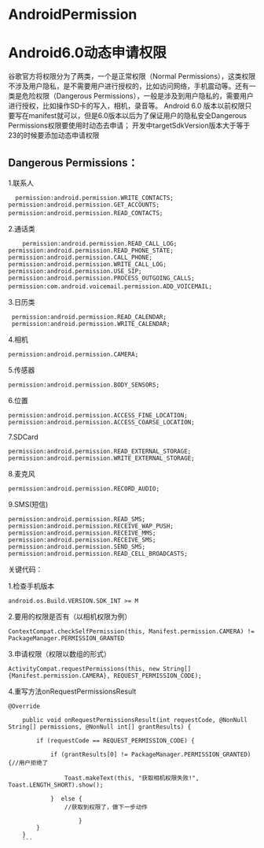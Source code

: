 # AndroidPermission
Android6.0动态申请权限
============================
谷歌官方将权限分为了两类，一个是正常权限（Normal Permissions），这类权限不涉及用户隐私，是不需要用户进行授权的，比如访问网络，手机震动等。还有一类是危险权限（Dangerous Permissions），一般是涉及到用户隐私的，需要用户进行授权，比如操作SD卡的写入，相机，录音等。
Android 6.0 版本以前权限只要写在manifest就可以，但是6.0版本以后为了保证用户的隐私安全Dangerous Permissions权限要使用时动态去申请；
开发中targetSdkVersion版本大于等于23的时候要添加动态申请权限


Dangerous Permissions：
-------------------------
1.联系人

`  permission:android.permission.WRITE_CONTACTS;
     permission:android.permission.GET_ACCOUNTS;  
     permission:android.permission.READ_CONTACTS;`
     
   
2.通话类

`    permission:android.permission.READ_CALL_LOG;
     permission:android.permission.READ_PHONE_STATE;
     permission:android.permission.CALL_PHONE;
     permission:android.permission.WRITE_CALL_LOG;
     permission:android.permission.USE_SIP;
     permission:android.permission.PROCESS_OUTGOING_CALLS;
     permission:com.android.voicemail.permission.ADD_VOICEMAIL;`
     
    
    
3.日历类

     permission:android.permission.READ_CALENDAR;
     permission:android.permission.WRITE_CALENDAR;
    
4.相机

    permission:android.permission.CAMERA;
   
5.传感器

    permission:android.permission.BODY_SENSORS;
  
6.位置

    permission:android.permission.ACCESS_FINE_LOCATION;
    permission:android.permission.ACCESS_COARSE_LOCATION;
 
7.SDCard
 
    permission:android.permission.READ_EXTERNAL_STORAGE;
    permission:android.permission.WRITE_EXTERNAL_STORAGE;
    
8.麦克风

    permission:android.permission.RECORD_AUDIO;
    
9.SMS(短信)

    permission:android.permission.READ_SMS;
    permission:android.permission.RECEIVE_WAP_PUSH;
    permission:android.permission.RECEIVE_MMS;
    permission:android.permission.RECEIVE_SMS;
    permission:android.permission.SEND_SMS;
    permission:android.permission.READ_CELL_BROADCASTS;



关键代码：

1.检查手机版本
```
android.os.Build.VERSION.SDK_INT >= M
```

2.要用的权限是否有（以相机权限为例）

```
ContextCompat.checkSelfPermission(this, Manifest.permission.CAMERA) != PackageManager.PERMISSION_GRANTED
```

3.申请权限（权限以数组的形式）
```
ActivityCompat.requestPermissions(this, new String[]{Manifest.permission.CAMERA}, REQUEST_PERMISSION_CODE);
```

4.重写方法onRequestPermissionsResult

```
@Override

    public void onRequestPermissionsResult(int requestCode, @NonNull String[] permissions, @NonNull int[] grantResults) {
    
        if (requestCode == REQUEST_PERMISSION_CODE) {
        
            if (grantResults[0] != PackageManager.PERMISSION_GRANTED) {//用户拒绝了
            
                Toast.makeText(this, "获取相机权限失败!", Toast.LENGTH_SHORT).show();
                
            }  else {        
                //获取到权限了，做下一步动作
                
                    }   
        }  
    }
    ```
    
